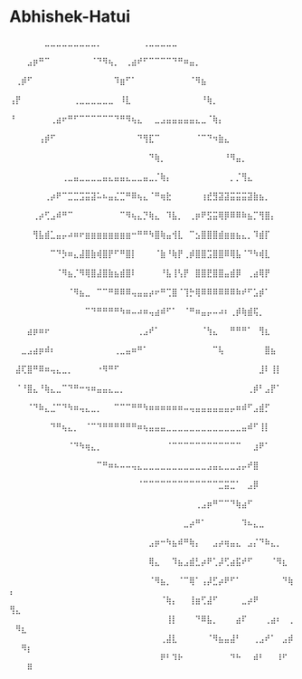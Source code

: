 # Abhishek-Hatui
⠀⠀⠀⠀⠀⠀⣀⣀⣀⣀⣀⣀⣀⣀⣀⡀⠀⠀⠀⠀⠀⠀⠀⢀⣀⣀⣀⣀⣀⠀⠀⠀⠀⠀⠀⠀⠀⠀⠀⠀⠀⠀⠀⠀⠀⠀⠀⠀⠀⠀⠀⠀⠀
⠀⠀⠀⣠⡶⠛⠉⠀⠀⠀⠀⠀⠀⠀⠈⠙⠻⢦⡀⠀⢀⣴⠞⠋⠉⠉⠉⠉⠙⠛⠶⣤⡀⠀⠀⠀⠀⠀⠀⠀⠀⠀⠀⠀⠀⠀⠀⠀⠀⠀⠀⠀⠀
⠀⢀⡾⠋⠀⠀⠀⠀⠀⠀⠀⠀⠀⠀⠀⠀⠀⠀⠹⣶⠋⠁⠀⠀⠀⠀⠀⠀⠀⠀⠀⠈⠻⣦⠀⠀⠀⠀⠀⠀⠀⠀⠀⠀⠀⠀⠀⠀⠀⠀⠀⠀⠀
⢠⡟⠀⠀⠀⠀⠀⠀⠀⠀⠀⢀⣀⣀⣀⣀⣀⣀⠀⠸⣇⠀⠀⠀⠀⠀⠀⠀⠀⠀⠀⠀⠀⠘⢷⡀⠀⠀⠀⠀⠀⠀⠀⠀⠀⠀⠀⠀⠀⠀⠀⠀⠀
⠘⠀⠀⠀⠀⠀⠀⢀⣴⠖⠛⠋⠉⠉⠉⠉⠉⠉⠙⠛⠻⢦⣄⠀⠀⣀⣠⣤⣤⣤⣤⣤⣄⣀⠈⢷⡄⠀⠀⠀⠀⠀⠀⠀⠀⠀⠀⠀⠀⠀⠀⠀⠀
⠀⠀⠀⠀⠀⢠⡾⠋⠀⠀⠀⠀⠀⠀⠀⠀⠀⠀⠀⠀⠀⠀⠙⢻⣏⠉⠀⠀⠀⠀⠀⠀⠈⠉⠙⠲⣷⣄⠀⠀⠀⠀⠀⠀⠀⠀⠀⠀⠀⠀⠀⠀⠀
⠀⠀⠀⠀⠀⠀⠀⠀⠀⠀⠀⠀⠀⠀⠀⠀⠀⠀⠀⠀⠀⠀⠀⠀⠙⢷⡀⠀⠀⠀⠀⠀⠀⠀⠀⠀⠀⠘⠻⣤⡀⠀⠀⠀⠀⠀⠀⠀⠀⠀⠀⠀⠀
⠀⠀⠀⠀⠀⠀⠀⠀⠀⢀⣀⣤⣀⣀⣀⣀⣤⣄⣤⣤⣄⣀⣀⣤⣀⡈⢷⡄⠀⠀⠀⠀⠀⠀⠀⠀⠀⠀⡀⡈⢻⣄⠀⠀⠀⠀⠀⠀⠀⠀⠀⠀⠀
⠀⠀⠀⠀⠀⠀⢀⡴⠟⠉⣉⣉⣩⣭⣽⠥⠦⣤⣌⣉⠛⠿⢦⣄⠈⠛⢶⣗⠀⠀⠀⠀⠀⢰⣞⣻⣽⣽⣭⣭⣭⣽⣷⣦⡀⠀⠀⠀⠀⠀⠀⠀⠀
⠀⠀⠀⠀⢀⡴⢋⣠⠾⠛⠉⠀⠀⠀⠀⠀⠀⠀⠀⠉⠻⢦⣄⡙⢷⣄⠀⠹⣧⡀⠀⢀⡶⠟⣫⣭⢿⡿⠿⠿⠷⣦⡉⢻⣿⡄⠀⠀⠀⠀⠀⠀⠀
⠀⠀⠀⠀⢻⣧⣾⣁⣤⡤⠴⠶⠖⣶⣶⣶⣶⣶⣶⣶⣶⠒⠛⠛⠳⣿⢷⣤⢺⣇⠀⠉⣢⣿⣿⣿⣾⣶⣶⣦⣄⡀⠹⣾⡏⠀⠀⠀⠀⠀⠀⠀⠀
⠀⠀⠀⠀⠀⠀⠀⠉⠙⡳⠶⣄⣼⣿⣷⢾⣿⡟⠋⠛⣿⡇⠀⠀⠀⠈⣷⠘⢷⡟⢀⡾⣿⣿⣩⣿⣿⠿⢿⣧⠈⠙⠳⢾⣇⠀⠀⠀⠀⠀⠀⠀⠀
⠀⠀⠀⠀⠀⠀⠀⠀⠈⠻⣦⡈⠻⢿⣿⣼⣿⣷⣦⣾⣿⠇⠀⠀⠀⠀⠘⣧⢸⢣⡟⠀⣿⣿⣟⣿⣿⣤⣾⡿⠀⢀⣴⢿⡟⠀⠀⠀⠀⠀⠀⠀⠀
⠀⠀⠀⠀⠀⠀⠀⠀⠀⠀⠈⠻⣦⣀⠀⠉⠉⠛⠿⠿⠿⢤⣤⣤⡴⠖⠛⢉⣿⠈⢹⡓⢿⠿⠿⠿⠿⠿⠿⠷⠞⠋⣡⡾⠁⠀⠀⠀⠀⠀⠀⠀⠀
⠀⠀⠀⠀⠀⠀⠀⠀⠀⠀⠀⠀⠀⠉⠙⠛⠛⠛⠛⠳⠶⠤⠴⠶⢤⣴⠾⠋⠁⠀⠈⠛⠶⣤⡤⠤⠴⠆⢀⡾⢷⣾⢯⡀⠀⠀⠀⠀⠀⠀⠀⠀⠀
⠀⠀⠀⣴⡶⠶⠖⠀⠀⠀⠀⠀⠀⠀⠀⠀⠀⠀⠀⠀⠀⠀⢀⣠⠞⠁⠀⠀⠀⠀⠀⠀⠀⠈⢳⣄⠀⠀⠛⠛⠛⠁⠀⢻⣆⠀⠀⠀⠀⠀⠀⠀⠀
⠀⠀⣀⣠⣴⡶⠾⠆⠀⠀⠀⠀⠀⠀⠀⠀⠀⠀⢀⣀⣤⠶⠛⠁⠀⠀⠀⠀⠀⠀⠀⠀⠀⠀⠀⠉⢧⠀⠀⠀⠀⠀⠀⠀⣿⣦⠀⠀⠀⠀⠀⠀⠀
⠀⣼⢏⣿⠛⠿⠶⢤⣄⣀⡀⠀⠀⠀⠀⠐⠻⠛⠋⠀⠀⠀⠀⠀⠀⠀⠀⠀⠀⠀⠀⠀⠀⠀⠀⠀⠀⠀⠀⠀⠀⠀⠀⣸⠇⢸⡇⠀⠀⠀⠀⠀⠀
⠀⠈⠘⣿⣄⠘⢷⣄⣀⠉⠙⠛⠒⠲⠶⣤⣤⣄⣀⡀⠀⠀⠀⠀⠀⠀⠀⠀⠀⠀⠀⠀⠀⠀⠀⠀⠀⠀⠀⠀⠀⢀⡾⠃⣠⡟⠁⠀⠀⠀⠀⠀⠀
⠀⠀⠀⠈⠙⠷⣄⣈⠉⠙⠳⠶⢤⣄⣀⡀⠀⠀⠉⠉⠉⠛⠛⠳⠶⠶⠶⠶⠶⠶⠤⢤⣤⣤⣤⣤⣤⣤⡤⠶⠾⠋⣠⣾⡋⠀⠀⠀⠀⠀⠀⠀⠀
⠀⠀⠀⠀⠀⠀⠀⠙⠛⢦⣄⡀⠀⠈⠉⠙⠛⠛⠛⠛⠛⠛⠶⢦⣤⣤⣤⣀⣀⣀⣀⣀⣀⣀⣀⣀⣀⣀⣀⣀⣤⠾⠋⢸⡇⠀⠀⠀⠀⠀⠀⠀⠀
⠀⠀⠀⠀⠀⠀⠀⠀⠀⠀⠈⠙⠳⢶⣄⡀⠀⠀⠀⠀⠀⠀⠀⠀⠀⠀⠀⠈⠉⠉⠉⠉⠉⠉⠉⠉⠉⠉⠉⠉⠀⠀⣰⠟⠁⠀⠀⠀⠀⠀⠀⠀⠀
⠀⠀⠀⠀⠀⠀⠀⠀⠀⠀⠀⠀⠀⠀⠀⠉⠛⠶⠦⠤⠤⢤⣄⣀⣀⣀⣀⣀⣀⣀⣀⣀⣀⣀⣠⣤⣄⣀⣀⣠⡤⠞⣿⠀⠀⠀⠀⠀⠀⠀⠀⠀⠀
⠀⠀⠀⠀⠀⠀⠀⠀⠀⠀⠀⠀⠀⠀⠀⠀⠀⠀⠀⠀⠀⠀⠈⠉⠉⠉⠉⠉⠉⠉⠉⠉⠉⠉⠉⠉⣉⣭⣉⠁⠀⣠⡿⠀⠀⠀⠀⠀⠀⠀⠀⠀⠀
⠀⠀⠀⠀⠀⠀⠀⠀⠀⠀⠀⠀⠀⠀⠀⠀⠀⠀⠀⠀⠀⠀⠀⠀⠀⠀⠀⠀⠀⠀⠀⠀⢀⣠⡶⠛⠉⠉⠙⢷⣴⠋⠀⠀⠀⠀⠀⠀⠀⠀⠀⠀⠀
⠀⠀⠀⠀⠀⠀⠀⠀⠀⠀⠀⠀⠀⠀⠀⠀⠀⠀⠀⠀⠀⠀⠀⠀⠀⠀⠀⠀⠀⠀⣀⡴⠛⠁⠀⠀⠀⠀⠀⠀⠹⠦⣄⣀⠀⠀⠀⠀⠀⠀⠀⠀⠀
⠀⠀⠀⠀⠀⠀⠀⠀⠀⠀⠀⠀⠀⠀⠀⠀⠀⠀⠀⠀⠀⠀⠀⠀⣠⡶⠒⠳⣦⠾⠛⢷⡄⠀⠀⣠⡴⢶⣤⣄⠀⣠⡌⠙⠷⣄⡀⠀⠀⠀⠀⠀⠀
⠀⠀⠀⠀⠀⠀⠀⠀⠀⠀⠀⠀⠀⠀⠀⠀⠀⠀⠀⠀⠀⠀⠀⠀⢿⣄⠀⠀⠹⣦⣠⣾⣃⡴⠟⢁⡼⢋⣴⣯⠞⠋⠀⠀⠀⠈⠻⣆⠀⠀⠀⠀⠀
⠀⠀⠀⠀⠀⠀⠀⠀⠀⠀⠀⠀⠀⠀⠀⠀⠀⠀⠀⠀⠀⠀⠀⠀⠈⠻⣦⡀⠀⠈⠉⢿⠁⢠⡼⣋⡴⠟⠋⠁⠀⠀⠀⠀⠀⠀⠀⠙⢷⡄⠀⠀⠀
⠀⠀⠀⠀⠀⠀⠀⠀⠀⠀⠀⠀⠀⠀⠀⠀⠀⠀⠀⠀⠀⠀⠀⠀⠀⠀⠈⢷⡄⠀⠀⢸⣶⢋⣼⠋⠀⠀⠀⠀⣀⡴⠟⠀⠀⠀⠀⠀⠀⢻⣄⠀⠀
⠀⠀⠀⠀⠀⠀⠀⠀⠀⠀⠀⠀⠀⠀⠀⠀⠀⠀⠀⠀⠀⠀⠀⠀⠀⠀⠀⢸⡇⠀⠀⠀⠙⠿⣧⡀⠀⠀⠀⣴⠏⠀⠀⠀⢀⣴⠆⠀⢀⠀⠻⣆⠀
⠀⠀⠀⠀⠀⠀⠀⠀⠀⠀⠀⠀⠀⠀⠀⠀⠀⠀⠀⠀⠀⠀⠀⠀⠀⠀⢀⣼⣇⠀⠀⠀⠀⠀⠈⠻⣦⣤⣼⠃⠀⠀⢀⣠⠞⠁⠀⣠⡾⠀⠀⠻⡆
⠀⠀⠀⠀⠀⠀⠀⠀⠀⠀⠀⠀⠀⠀⠀⠀⠀⠀⠀⠀⠀⠀⠀⠀⠀⠀⠟⠃⠹⠗⠀⠀⠀⠀⠀⠀⠀⠀⠙⠓⠀⠀⠾⠃⠀⠀⠸⠋⠀⠀⠀⠀⠿
